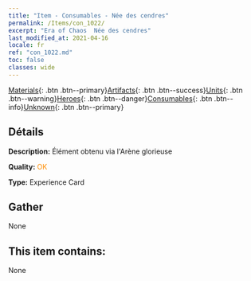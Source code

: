 ```yaml
---
title: "Item - Consumables - Née des cendres"
permalink: /Items/con_1022/
excerpt: "Era of Chaos  Née des cendres"
last_modified_at: 2021-04-16
locale: fr
ref: "con_1022.md"
toc: false
classes: wide
---
```

 [Materials](/fr/Items/){: .btn .btn--primary}[Artifacts](/fr/Items/Artifacts/){: .btn .btn--success}[Units](/fr/Items/Units/){: .btn .btn--warning}[Heroes](/fr/Items/Heroes/){: .btn .btn--danger}[Consumables](/fr/Items/Consumables/){: .btn .btn--info}[Unknown](/fr/Items/Unknown/){: .btn .btn--primary}

## Détails
 **Description:** Élément obtenu via l'Arène glorieuse

 **Quality:** <span style="color: #FF8C00">OK</span>

 **Type:** Experience Card

## Gather

  None

## This item contains:

  None

